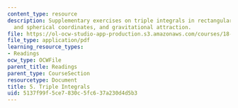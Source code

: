 ```yaml
---
content_type: resource
description: Supplementary exercises on triple integrals in rectangular, cylindrical,
  and spherical coordinates, and gravitational attraction.
file: https://ol-ocw-studio-app-production.s3.amazonaws.com/courses/18-02-multivariable-calculus-fall-2007/5137f99f5ce7830c5fc637a230d4d5b3_triple_integrals.pdf
file_type: application/pdf
learning_resource_types:
- Readings
ocw_type: OCWFile
parent_title: Readings
parent_type: CourseSection
resourcetype: Document
title: 5. Triple Integrals
uid: 5137f99f-5ce7-830c-5fc6-37a230d4d5b3
---
```

